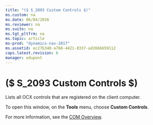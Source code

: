 ```yaml
---
title: "($ S_2093 Custom Controls $)"
ms.custom: na
ms.date: 06/04/2016
ms.reviewer: na
ms.suite: na
ms.tgt_pltfrm: na
ms.topic: article
ms-prod: "dynamics-nav-2017"
ms.assetid: ec27b340-a768-4421-8337-ad2666b59112
caps.latest.revision: 6
manager: edupont
---
```

# ($ S_2093 Custom Controls $)
Lists all OCX controls that are registered on the client computer.  

 To open this window, on the **Tools** menu, choose **Custom Controls**.  

 For more information, see the [COM Overview](../COM-Overview.md).
